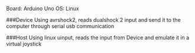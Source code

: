 
Board: Arduino Uno
OS: Linux

###Device
Using avrshock2, reads dualshock 2 input and send it to the computer through serial usb communication

###Host
Using linux uinput, reads the input from Device and emulate it in a virtual joystick

	
